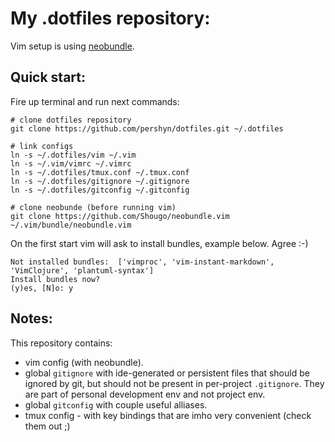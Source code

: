 My .dotfiles repository:
=======================

Vim setup is using [neobundle](https://github.com/Shougo/neobundle.vim).

Quick start:
-----------

Fire up terminal and run next commands:

```
# clone dotfiles repository
git clone https://github.com/pershyn/dotfiles.git ~/.dotfiles

# link configs
ln -s ~/.dotfiles/vim ~/.vim
ln -s ~/.vim/vimrc ~/.vimrc
ln -s ~/.dotfiles/tmux.conf ~/.tmux.conf
ln -s ~/.dotfiles/gitignore ~/.gitignore
ln -s ~/.dotfiles/gitconfig ~/.gitconfig

# clone neobunde (before running vim)
git clone https://github.com/Shougo/neobundle.vim ~/.vim/bundle/neobundle.vim
```
On the first start vim will ask to install bundles, example below. Agree :-)

```
Not installed bundles:  ['vimproc', 'vim-instant-markdown', 'VimClojure', 'plantuml-syntax']
Install bundles now?
(y)es, [N]o: y
```

Notes:
-----

This repository contains:

* vim config (with neobundle).
* global `gitignore` with ide-generated or persistent files that should be ignored by git, but should not be present in per-project `.gitignore`. They are part of personal development env and not project env.
* global `gitconfig` with couple useful alliases.
* tmux config - with key bindings that are imho very convenient (check them out ;)


